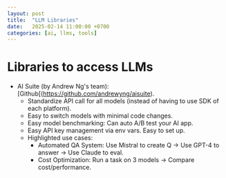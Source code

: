 ```yaml
---
layout: post
title:  "LLM Libraries"
date:   2025-02-14 11:00:00 +0700
categories: [ai, llms, tools]
---
```

# Libraries to access LLMs
- AI Suite (by Andrew Ng's team): [Github[(https://github.com/andrewyng/aisuite).
  - Standardize API call for all models (instead of having to use SDK of each platform).
  - Easy to switch models with minimal code changes.
  - Easy model benchmarking: Can auto A/B test your AI app.
  - Easy API key management via env vars. Easy to set up.
  - Highlighted use cases:
    - Automated QA System: Use Mistral to create Q -> Use GPT-4 to answer -> Use Claude to eval.
    - Cost Optimization: Run a task on 3 models -> Compare cost/performance.  
